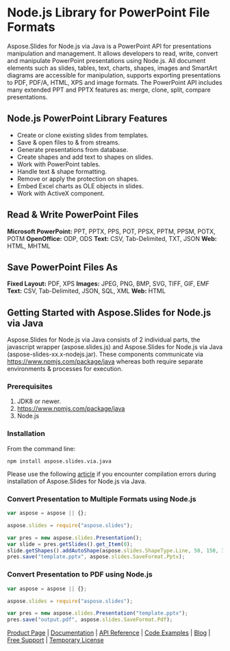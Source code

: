 # Node.js Library for PowerPoint File Formats

Aspose.Slides for Node.js via Java is a PowerPoint API for presentations manipulation and management. It allows developers to read, write, convert and manipulate PowerPoint presentations using Node.js. All document elements such as slides, tables, text, charts, shapes, images and SmartArt diagrams are accessible for manipulation, supports exporting presentations to PDF, PDF/A, HTML, XPS and image formats. The PowerPoint API includes many extended PPT and PPTX features as: merge, clone, split, compare presentations.

## Node.js PowerPoint Library Features

- Create or clone existing slides from templates.
- Save & open files to & from streams.
- Generate presentations from database.
- Create shapes and add text to shapes on slides.
- Work with PowerPoint tables.
- Handle text & shape formatting.
- Remove or apply the protection on shapes.
- Embed Excel charts as OLE objects in slides.
- Work with ActiveX component.

## Read & Write PowerPoint Files
**Microsoft PowerPoint:** PPT, PPTX, PPS, POT, PPSX, PPTM, PPSM, POTX, POTM
**OpenOffice:** ODP, ODS
**Text:** CSV, Tab-Delimited, TXT, JSON
**Web:** HTML, MHTML

## Save PowerPoint Files As 
**Fixed Layout:** PDF, XPS
**Images:** JPEG, PNG, BMP, SVG, TIFF, GIF, EMF
**Text:** CSV, Tab-Delimited, JSON, SQL, XML
**Web:** HTML

## Getting Started with Aspose.Slides for Node.js via Java

Aspose.Slides for Node.js via Java consists of 2 individual parts, the javascript wrapper (aspose.slides.js) and Aspose.Slides for Node.js via Java (aspose-slides-xx.x-nodejs.jar). These components communicate via https://www.npmjs.com/package/java whereas both require separate environments & processes for execution.

### Prerequisites
1. JDK8 or newer.
2. https://www.npmjs.com/package/java
3. Node.js

### Installation

From the command line:
```npm
npm install aspose.slides.via.java
```

Please use the following [article](https://docs.aspose.com/slides/nodejs-java/troubleshooting-installation/) if you encounter compilation errors during installation of Aspose.Slides for Node.js via Java.

### Convert Presentation to Multiple Formats using Node.js

```javascript
var aspose = aspose || {};

aspose.slides = require("aspose.slides");

var pres = new aspose.slides.Presentation();
var slide = pres.getSlides().get_Item(0);
slide.getShapes().addAutoShape(aspose.slides.ShapeType.Line, 50, 150, 300, 0);
pres.save("template.pptx", aspose.slides.SaveFormat.Pptx);
```

### Convert Presentation to PDF using Node.js

```javascript
var aspose = aspose || {};

aspose.slides = require("aspose.slides");

var pres = new aspose.slides.Presentation("template.pptx");
pres.save("output.pdf", aspose.slides.SaveFormat.Pdf);
```

[Product Page](https://products.aspose.com/slides/nodejs-java/) | [Documentation](https://docs.aspose.com/slides/nodejs-java/) | [API Reference](https://reference.aspose.com/slides/nodejs-java/) | [Code Examples](https://github.com/aspose-slides/Aspose.Slides-for-Java) | [Blog](https://blog.aspose.com/category/slides/) | [Free Support](https://forum.aspose.com/c/slides) | [Temporary License](https://purchase.aspose.com/temporary-license/)
